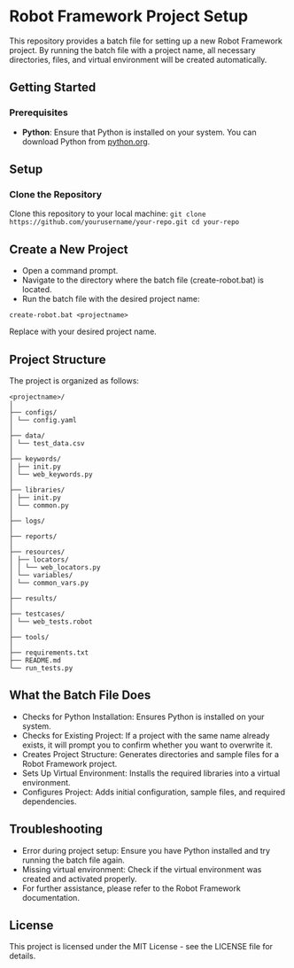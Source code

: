 # Robot Framework Project Setup

This repository provides a batch file for setting up a new Robot Framework project. By running the batch file with a project name, all necessary directories, files, and virtual environment will be created automatically.

## Getting Started

### Prerequisites

- **Python**: Ensure that Python is installed on your system. You can download Python from [python.org](https://www.python.org/).

## Setup
### Clone the Repository
Clone this repository to your local machine:
    ```
    git clone https://github.com/yourusername/your-repo.git
    cd your-repo
    ```

## Create a New Project
- Open a command prompt.
- Navigate to the directory where the batch file (create-robot.bat) is located.
- Run the batch file with the desired project name:
```
create-robot.bat <projectname>
```
Replace <projectname> with your desired project name.


## Project Structure

The project is organized as follows:
```
<projectname>/
│
├── configs/
│ └── config.yaml
│
├── data/
│ └── test_data.csv
│
├── keywords/
│ ├── init.py
│ └── web_keywords.py
│
├── libraries/
│ ├── init.py
│ └── common.py
│
├── logs/
│
├── reports/
│
├── resources/
│ ├── locators/
│ │ └── web_locators.py
│ └── variables/
│ └── common_vars.py
│
├── results/
│
├── testcases/
│ └── web_tests.robot
│
├── tools/
│
├── requirements.txt
├── README.md
└── run_tests.py
```
## What the Batch File Does
- Checks for Python Installation: Ensures Python is installed on your system.
- Checks for Existing Project: If a project with the same name already exists, it will prompt you to confirm whether you want to overwrite it.
- Creates Project Structure: Generates directories and sample files for a Robot Framework project.
- Sets Up Virtual Environment: Installs the required libraries into a virtual environment.
- Configures Project: Adds initial configuration, sample files, and required dependencies.


## Troubleshooting
- Error during project setup: Ensure you have Python installed and try running the batch file again.
- Missing virtual environment: Check if the virtual environment was created and activated properly.
- For further assistance, please refer to the Robot Framework documentation.

## License
This project is licensed under the MIT License - see the LICENSE file for details.
